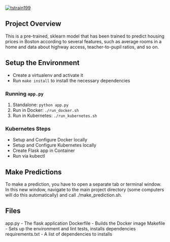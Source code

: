 [![tstrain199](https://circleci.com/gh/tstrain199/project-ml-microservice-kubernetes.svg?style=svg)](https://app.circleci.com/pipelines/github/tstrain199/project-ml-microservice-kubernetes)

## Project Overview

This is a pre-trained, sklearn model that has been trained to predict housing prices in Boston according to several features, such as average rooms in a home and data about highway access, teacher-to-pupil ratios, and so on.

## Setup the Environment

- Create a virtualenv and activate it
- Run `make install` to install the necessary dependencies

### Running `app.py`

1. Standalone: `python app.py`
2. Run in Docker: `./run_docker.sh`
3. Run in Kubernetes: `./run_kubernetes.sh`

### Kubernetes Steps

- Setup and Configure Docker locally
- Setup and Configure Kubernetes locally
- Create Flask app in Container
- Run via kubectl

## Make Predictions

To make a prediction, you have to open a separate tab or terminal window. In this new window, navigate to the main project directory (some computers will do this automatically) and call ./make_prediction.sh.

## Files

app.py - The flask application
Dockerfile - Builds the Docker image
Makefile - Sets up the environment and lint tests, installs dependencies
requirements.txt - A list of dependencies to installs
